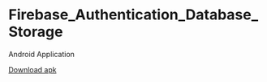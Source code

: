 # Firebase_Authentication_Database_Storage
Android Application

[Download apk](https://drive.google.com/open?id=1ELZ65SSu5A0821J2dzH_tJCM-BBV4Afk)
